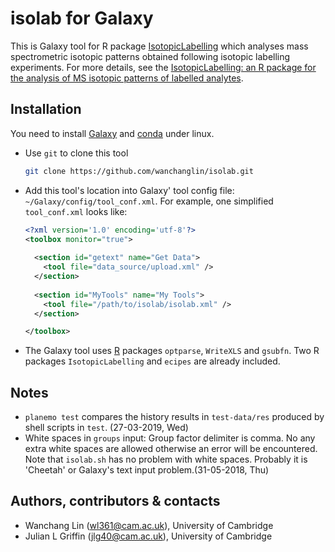 # isolab for Galaxy #

This is Galaxy tool for R package
[IsotopicLabelling](https://github.com/RuggeroFerrazza/IsotopicLabelling)
which analyses mass spectrometric isotopic patterns obtained following
isotopic labelling experiments. For more details, see the
[IsotopicLabelling: an R package for the analysis of MS isotopic patterns of
labelled
analytes](https://academic.oup.com/bioinformatics/article/33/2/300/2525697).

## Installation ##

You need to install [Galaxy](https://github.com/galaxyproject/galaxy) and
[conda](https://docs.conda.io/en/latest/miniconda.html) under linux.

- Use `git` to clone this tool

  ```bash
  git clone https://github.com/wanchanglin/isolab.git
  ```

- Add this tool's location into Galaxy' tool config file:
  `~/Galaxy/config/tool_conf.xml`. For example, one simplified
  `tool_conf.xml` looks like:

  ```xml
  <?xml version='1.0' encoding='utf-8'?>
  <toolbox monitor="true">
    
    <section id="getext" name="Get Data">
      <tool file="data_source/upload.xml" />
    </section>
    
    <section id="MyTools" name="My Tools">
      <tool file="/path/to/isolab/isolab.xml" />
    </section>

  </toolbox>
  ```

- The Galaxy tool uses [R](https://cran.r-project.org/) packages `optparse`,
  `WriteXLS` and `gsubfn`.  Two R packages `IsotopicLabelling` and `ecipes`
  are already included.

## Notes ##

- `planemo test` compares the history results in `test-data/res` produced by
  shell scripts in `test`. (27-03-2019, Wed) 
- White spaces in `groups` input: Group factor delimiter is comma. No any
  extra white spaces are allowed otherwise an error will be encountered.
  Note that `isolab.sh` has no problem with white spaces. Probably it is
  'Cheetah' or Galaxy's text input problem.(31-05-2018, Thu) 

## Authors, contributors & contacts ##

- Wanchang Lin (wl361@cam.ac.uk), University of Cambridge 
- Julian L Griffin (jlg40@cam.ac.uk), University of Cambridge 

